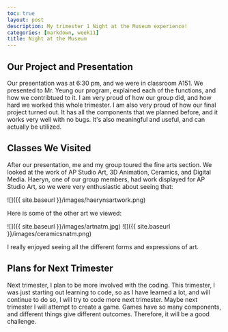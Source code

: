 ```yaml
---
toc: true
layout: post
description: My trimester 1 Night at the Museum experience!
categories: [markdown, week11] 
title: Night at the Museum 
---
```


## Our Project and Presentation

Our presentation was at 6:30 pm, and we were in classroom A151. We presented to Mr. Yeung our program, explained each of the functions, and how we contribtued to it. I am very proud of how our group did, and how hard we worked this whole trimester. I am also very proud of how our final project turned out. It has all the components that we planned before, and it works very well with no bugs. It's also meaningful and useful, and can actually be utilized. 

## Classes We Visited

After our presentation, me and my group toured the fine arts section. We looked at the work of AP Studio Art, 3D Animation, Ceramics, and Digital Media. Haeryn, one of our group members, had work displayed for AP Studio Art, so we were very enthusiastic about seeing that:

![]({{ site.baseurl }}/images/haerynsartwork.png)

Here is some of the other art we viewed:

![]({{ site.baseurl }}/images/artnatm.jpg)
![]({{ site.baseurl }}/images/ceramicsnatm.png)

I really enjoyed seeing all the different forms and expressions of art. 

## Plans for Next Trimester

Next trimester, I plan to be more involved with the coding. This trimester, I was just starting out learning to code, so as I have learned a lot, and will continue to do so, I will try to code more next trimester. Maybe next trimester I will attempt to create a game. Games have so many components, and different things give different outcomes. Therefore, it will be a good challenge. 